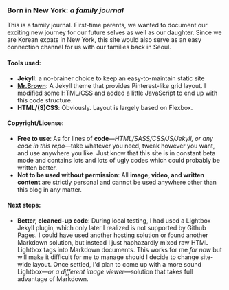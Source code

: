### Born in New York: _a family journal_

This is a family journal. First-time parents, we wanted to document our exciting new journey for our future selves as well as our daughter. Since we are Korean expats in New York, this site would also serve as an easy connection channel for us with our families back in Seoul.

#### Tools used:
- **Jekyll**: a no-brainer choice to keep an easy-to-maintain static site
- [**Mr.Brown**](https://github.com/artemsheludko/mr-brown): A Jekyll theme that provides Pinterest-like grid layout. I modified some HTML/CSS and added a little JavaScript to end up with this code structure.
- **HTML/(S)CSS**: Obviously. Layout is largely based on Flexbox.

#### Copyright/License:
- **Free to use**: As for lines of **code**&mdash;_HTML/SASS/CSS/JS/Jekyll, or any code in this repo_&mdash;take whatever you need, tweak however you want, and use anywhere you like. Just know that this site is in constant beta mode and contains lots and lots of ugly codes which could probably be written better.
- **Not to be used without permission**: All **image, video, and written content** are strictly personal and cannot be used anywhere other than this blog in any matter.

#### Next steps:
- **Better, cleaned-up code**: During local testing, I had used a Lightbox Jekyll plugin, which only later I realized is not supported by Github Pages. I could have used another hosting solution or found another Markdown solution, but instead I just haphazardly mixed raw HTML Lightbox tags into Markdown documents. This works for me _for now_ but will make it difficult for me to manage should I decide to change site-wide layout. Once settled, I'd plan to come up with a more sound Lightbox&mdash;_or a different image viewer_&mdash;solution that takes full advantage of Markdown.
